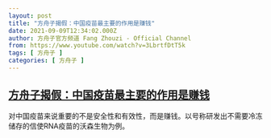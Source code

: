 ```yaml
---
layout: post
title: "方舟子揭假：中国疫苗最主要的作用是赚钱"
date: 2021-09-09T12:34:02.000Z
author: 方舟子官方频道 Fang Zhouzi - Official Channel
from: https://www.youtube.com/watch?v=3LbrtfDtT5k
tags: [ 方舟子 ]
categories: [ 方舟子 ]
---
```

<!--1631190842000-->
[方舟子揭假：中国疫苗最主要的作用是赚钱](https://www.youtube.com/watch?v=3LbrtfDtT5k)
------

<div>
对中国疫苗来说重要的不是安全性和有效性，而是赚钱。以号称研发出不需要冷冻储存的信使RNA疫苗的沃森生物为例。
</div>
